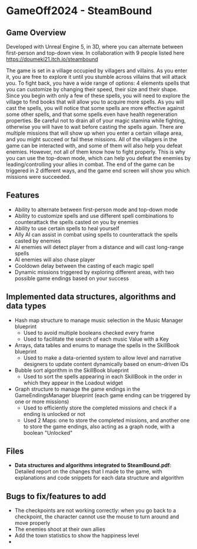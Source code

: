 # GameOff2024 - SteamBound

## Game Overview
Developed with Unreal Engine 5, in 3D, where you can alternate between first-person and top-down view. In collaboration with 9 people listed here https://doumeki21.itch.io/steambound

The game is set in a village occupied by villagers and villains. As you enter it, you are free to explore it until you stumble across villains that will attack you. To fight back, you have a wide range of options: 4 elements spells that you can customize by changing their speed, their size and their shape. Since you begin with only a few of these spells, you will need to explore the village to find books that will allow you to acquire more spells. As you will cast the spells, you will notice that some spells are more effective against some other spells, and that some spells even have health regeneration properties. Be careful not to drain all of your magic stamina while fighting, otherwise you will have to wait before casting the spells again. There are multiple missions that will show up when you enter a certain village area, and you might succeed or fail these missions. All of the villagers in the game can be interacted with, and some of them will also help you defeat enemies. However, not all of them know how to fight properly. This is why you can use the top-down mode, which can help you defeat the enemies by leading/controlling your allies in combat. The end of the game can be triggered in 2 different ways, and the game end screen will show you which missions were succeeded. 

## Features
* Ability to alternate between first-person mode and top-down mode
* Ability to customize spells and use different spell combinations to counterattack the spells casted on you by enemies
* Ability to use certain spells to heal yourself
* Ally AI can assist in combat using spells to counterattack the spells casted by enemies
* AI enemies will detect player from a distance and will cast long-range spells
* AI enemies will also chase player
* Cooldown delay between the casting of each magic spell
* Dynamic missions triggered by exploring different areas, with two possible game endings based on your success

## Implemented data structures, algorithms and data types
* Hash map structure to manage music selection in the Music Manager blueprint
  * Used to avoid multiple booleans checked every frame
  * Used to facilitate the search of each music Value with a Key
* Arrays, data tables and enums to manage the spells in the SkillBook blueprint
  * Used to make a data-oriented system to allow level and narrative designers to update content dynamically based on enum-driven IDs
* Bubble sort algorithm in the SkillBook blueprint
  * Used to sort the spells appearing in each SkillBook in the order in which they appear in the Loadout widget
* Graph structure to manage the game endings in the GameEndingsManager blueprint (each game ending can be triggered by one or more missions)
  * Used to efficiently store the completed missions and check if a ending is unlocked or not
  * Used 2 Maps: one to store the completed missions, and another one to store the game endings, also acting as a graph node, with a boolean "Unlocked"

## Files
* **Data structures and algorithms integrated to SteamBound.pdf**: Detailed report on the changes that I made to the game, with explanations and code snippets for each data structure and algorithm

## Bugs to fix/features to add
* The checkpoints are not working correctly: when you go back to a checkpoint, the character cannot use the mouse to turn around and move properly
* The enemies shoot at their own allies
* Add the town statistics to show the happiness level
* 

